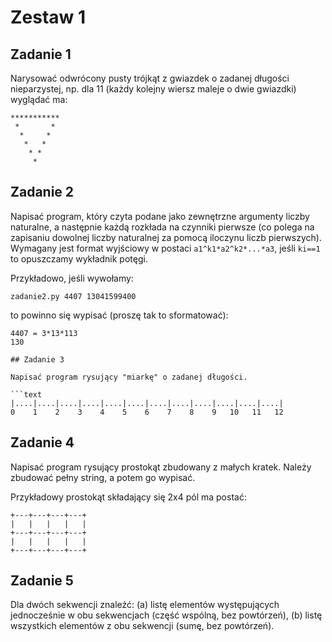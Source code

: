 # Zestaw 1

## Zadanie 1

Narysować odwrócony pusty trójkąt z gwiazdek o zadanej długości nieparzystej, np. dla 11 (każdy
kolejny wiersz maleje o dwie gwiazdki) wyglądać ma:

```text
***********
 *       *
  *     *
   *   *
    * *
     *
```


## Zadanie 2

Napisać program, który czyta podane jako zewnętrzne argumenty liczby naturalne, a następnie każdą rozkłada na czynniki pierwsze (co polega na zapisaniu dowolnej liczby naturalnej za pomocą iloczynu liczb pierwszych). Wymagany jest format wyjściowy w postaci `a1^k1*a2^k2*...*a3`, jeśli `ki==1` to opuszczamy wykładnik potęgi.

Przykładowo, jeśli wywołamy:

```console
zadanie2.py 4407 13041599400
```

to powinno się wypisać (proszę tak to sformatować):

```text
4407 = 3*13*113
130

## Zadanie 3

Napisać program rysujący "miarkę" o zadanej długości.

```text
|....|....|....|....|....|....|....|....|....|....|....|....|
0    1    2    3    4    5    6    7    8    9   10   11   12
```

## Zadanie 4

Napisać program rysujący prostokąt zbudowany z małych kratek. Należy zbudować pełny string,
a potem go wypisać.

Przykładowy prostokąt składający się 2x4 pól ma postać:

```text
+---+---+---+---+
|   |   |   |   |
+---+---+---+---+
|   |   |   |   |
+---+---+---+---+
```

## Zadanie 5

Dla dwóch sekwencji znaleźć: (a) listę elementów występujących jednocześnie w obu sekwencjach
(część wspólną, bez powtórzeń), (b) listę wszystkich elementów z obu sekwencji (sumę, bez
powtórzeń).

